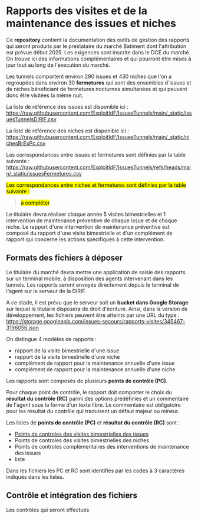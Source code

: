 # Rapports des visites et de la maintenance des issues et niches
Ce **repository** contient la documentation des outils de gestion des rapports qui seront produits par le prestataire du marché Batiment 
dont l'attribution est prévue début 2025. Les exigences sont inscrite dans le DCE du marché. 
On trouve ici des informations complémentaires et qui pourront être mises à jour tout au long de l'execution du marché.

Les tunnels comportent environ 290 issues et 430 niches que l'on a regroupées dans environ 30 **fermetures** 
qui sont des ensembles d'issues et de niches bénéficiant de fermetures nocturnes simultanées et 
qui peuvent donc être visitées la même nuit.

La liste de référence des issues est disponible ici : 
https://raw.githubusercontent.com/ExploitIdF/IssuesTunnels/main/_static/issuesTunnelsDIRIF.csv

La liste de référence des niches est disponible ici : 
https://raw.githubusercontent.com/ExploitIdF/IssuesTunnels/main/_static/nichesBrExPc.csv

Les correspondances entre issues et fermetures sont définies par la table suivante :
https://raw.githubusercontent.com/ExploitIdF/IssuesTunnels/refs/heads/main/_static/issuesFermetures.csv

<mark>Les correspondances entre niches et fermetures sont définies par la table suivante :</mark>
> <mark>à compléter</mark>

Le titulaire devra réaliser chaque année 5 visites bimestrielles et 1 intervention de maintenance préventive de chaque issue et de chaque niche.
Le rapport d'une intervention de maintenance préventive est composé du rapport d'une visite bimestrielle et 
d'un complément de rapport qui concerne les actions spécifiques à cette intervention.


## Formats des fichiers à déposer
Le titulaire du marché devra mettre une application de saisie des rapports sur un terminal mobile, à disposition des agents intervenant dans les tunnels.
Les rapports seront envoyés directement depuis le terminal de l'agent sur le serveur de la DIRIF.

A ce stade, il est prévu que le serveur soit un **bucket dans Google Storage** sur lequel le titulaire disposera de droit d'écriture.
Ainsi, dans la version de développement, les fichiers peuvent être atteints par une URL du type : 
https://storage.googleapis.com/issues-secours/rapports-visites/345467-3196056.json

On distingue 4 modèles de rapports :

* rapport de la visite bimestrielle d'une issue
* rapport de la visite bimestrielle d'une niche
* complément de rapport pour la maintenance annuelle d'une issue
* complément de rapport pour la maintenance annuelle d'une niche

Les rapports sont composés de plusieurs **points de contrôle (PC)**.

Pour chaque point de contrôle, le rapport doit comporter le choix du **résultat du contrôle (RC)** parmi des options prédéfinies et 
un commentaire de l'agent sous la forme d'un texte libre. Le commentaire est obligatoire pour les résultat du contrôle qui traduisent
un défaut majeur ou mineur.

Les listes de **points de contrôle (PC)** et  **résultat du contrôle (RC)** sont :

* [Points de controles des visites bimestrielles des issues](https://raw.githubusercontent.com/ExploitIdF/TraitementRapportsVisitesBimestrielles/refs/heads/master/controleVB_IS.csv?token=GHSAT0AAAAAACY3JSDXA2I6D3A6U5CCQCXCZZDJT2Q)
* Points de controles des visites bimestrielles des niches
* Points de controles complémentaires des interventions de maintenance des issues
* liste

Dans les fichiers les PC et RC sont identifiés par les codes à 3 caractères indiqués dans les listes.

## Contrôle et intégration des fichiers
Les contrôles qui seront effectués










